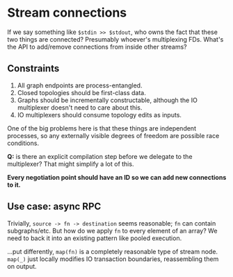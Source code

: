 # Stream connections
If we say something like `$stdin >> $stdout`, who owns the fact that these two
things are connected? Presumably whoever's multiplexing FDs. What's the API to
add/remove connections from inside other streams?


## Constraints
1. All graph endpoints are process-entangled.
2. Closed topologies should be first-class data.
3. Graphs should be incrementally constructable, although the IO multiplexer
   doesn't need to care about this.
4. IO multiplexers should consume topology edits as inputs.

One of the big problems here is that these things are independent processes, so
any externally visible degrees of freedom are possible race conditions.

**Q:** is there an explicit compilation step before we delegate to the
multiplexer? That might simplify a lot of this.

**Every negotiation point should have an ID so we can add new connections to
it.**


## Use case: async RPC
Trivially, `source -> fn -> destination` seems reasonable; `fn` can contain
subgraphs/etc. But how do we apply `fn` to every element of an array? We need to
back it into an existing pattern like pooled execution.

...put differently, `map(fn)` is a completely reasonable type of stream node.
`map(_)` just locally modifies IO transaction boundaries, reassembling them on
output.
